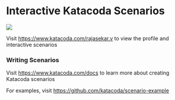 # Interactive Katacoda Scenarios

[![](http://shields.katacoda.com/katacoda/rajasekar.v/count.svg)](https://www.katacoda.com/rajasekar.v "Get your profile on Katacoda.com")

Visit https://www.katacoda.com/rajasekar.v to view the profile and interactive scenarios

### Writing Scenarios
Visit https://www.katacoda.com/docs to learn more about creating Katacoda scenarios

For examples, visit https://github.com/katacoda/scenario-example
